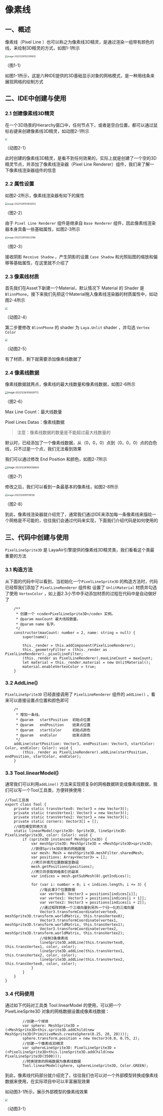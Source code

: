 # 像素线



## 一、概述

像素线（Pixel Line ）也可以称之为像素线3D精灵，是通过渲染一组带有颜色的线，来绘制3D精灵的方式，如图1-1所示

<img src="img/1-1.png" alt="image-20221226152358932" style="zoom:50%;" /> 

（图1-1）

如图1-1所示，这是六种IDE提供的3D基础显示对象的网格模式，是一种用线条来展现网格的绘制方式



## 二、IDE中创建与使用

### 2.1 创建像素线3D精灵

在一个3D场景的Hierarchy窗口中，任何节点下，或者是空白位置，都可以通过鼠标右键来创建像素线3D精灵，如动图2-1所示

<img src="img/2-1.gif" style="zoom: 43%;" /> 

（动图2-1）

此时创建的像素线3D精灵，是看不到任何效果的，实际上就是创建了一个空的3D精灵节点，并添加了像素线渲染器（Pixel Line Renderer）组件，我们来了解一下像素线渲染器组件的信息



### 2.2 属性设置

如图2-2所示，像素线渲染器有如下的属性

<img src="img/2-2.png" alt="image-20221226153832052" style="zoom:50%;" /> 

（图2-2）

由于 `Pixel Line Renderer` 组件是继承自 `Base Renderer` 组件，因此像素线渲染器本身具备一些基础属性，如图2-3所示

<img src="img/2-3.png" alt="image-20221226154023186" style="zoom:50%;" /> 

（图2-3）

接收阴影 `Receive Shadow` ，产生阴影的设置 `Case Shadow` 和光照贴图的缩放和偏移等基础属性，在这里就不介绍了



### 2.3 像素线材质

首先我们在Asset下新建一个Material，默认情况下 Material 的 Shader 是 `BlinnPhone`，接下来我们先把这个Material拖入像素线渲染器的材质属性中，如动图2-4所示

<img src="img/2-4.gif" style="zoom: 50%;" /> 

（动图2-4）

第二步要修改 `BlinnPhone` 的 shader 为 `Laya.Unlit` shader ，并勾选 `Vertex Color` 

<img src="img/2-5.gif" style="zoom:50%;" /> 

（动图2-5）

有了材质，剩下就需要添加像素线数据了



### 2.4 像素线数据

像素线数据就两点，像素线的最大线数量和像素线数据，如图2-6所示

<img src="img/2-6.png" alt="image-20221226105829772" style="zoom:55%;" />   

（图2-6）

Max Line Count：最大线数量

Pixel Lines Datas：像素线数据

> 注意：像素线数据的数量是不能超过最大线数量的

默认时，已经添加了一个像素线数据，从（0，0，0）点到（0，0，0）点的白色线，只不过是一个点，我们无法看到效果

我们可以通过修改 End Position 和颜色，如图2-7所示

<img src="img/2-7.png" alt="image-20221226160058800" style="zoom:55%;" /> 

（图2-7）

修改之后，我们可以看到一条最基本的像素线，如图2-8所示

<img src="img/2-8.png" alt="image-20221226161136136" style="zoom:50%;" /> 

（图2-8） 



到此，像素线渲染器就介绍完了，通常我们通过IDE来添加每一条像素线来描绘一个网格是不可能的，往往我们会通过代码来实现，下面我们介绍代码是如何使用的



## 三、代码中创建与使用

`PixelLineSprite3D` 是 LayaAir引擎提供的像素线3D精灵类，我们看看这个类最重要的方法



### 3.1 构造方法

从下面的代码中可以看到，当初始化一个`PixelLineSprite3D` 的构造方法时，代码已经帮我们添加了 `PixelLineRenderer` 组件和 设置了 `UnlitMaterial` 材质并勾选了使用 `VertexColor` ，如上面2.3小节中手动添加材质的过程在代码中是自动做好了

```
    /**
     * 创建一个 <code>PixelLineSprite3D</code> 实例。
     * @param maxCount 最大线段数量。
     * @param name 名字。
     */
    constructor(maxCount: number = 2, name: string = null) {
        super(name);

        this._render = this.addComponent(PixelLineRenderer);
        this._geometryFilter = (this._render as PixelLineRenderer)._pixelLineFilter;
        (this._render as PixelLineRenderer).maxLineCount = maxCount;
        let material = this._render.material = new UnlitMaterial();
        material.enableVertexColor = true;
    }
```



### 3.2 AddLine()

`PixelLineSprite3D` 已经直接调用了 `PixelLineRenderer` 组件的 `addLine()` ，看来可以直接设置点位置和颜色即可

```
    /*
     * 增加一条线。
     * @param	startPosition  初始点位置
     * @param	endPosition	   结束点位置
     * @param	startColor	   初始点颜色
     * @param	endColor	   结束点颜色
     */
    addLine(startPosition: Vector3, endPosition: Vector3, startColor: Color, endColor: Color): void {
        (this._render as PixelLineRenderer).addLine(startPosition, endPosition, startColor, endColor);
    }
```



### 3.3 Tool.linearModel()

通常我们可以利用`addLine()` 方法来实现把复杂的网格数据转变成像素线数据，我们可以写一个Tool工具类，方便转换使用：

```
//Tool工具类
export class Tool {
	private static transVertex0: Vector3 = new Vector3();
	private static transVertex1: Vector3 = new Vector3();
	private static transVertex2: Vector3 = new Vector3();
	private static corners: Vector3[] = [];
	//线性模型转换方法
	static linearModel(sprite3D: Sprite3D, lineSprite3D: PixelLineSprite3D, color: Color): void {
		if (sprite3D instanceof MeshSprite3D) {
			var meshSprite3D: MeshSprite3D = <MeshSprite3D>sprite3D;
			//获得Sprite3D对象的网格数据
			var mesh: Mesh = meshSprite3D.meshFilter.sharedMesh;
			var positions: Array<Vector3> = [];
			//拷贝并填充位置数据至数组
			mesh.getPositions(positions);
			//拷贝并获取网格索引的副本
			var indices = mesh.getSubMesh(0).getIndices();
			
			for (var i: number = 0; i < indices.length; i += 3) {
				//每此拿3个位置数据
				var vertex0: Vector3 = positions[indices[i]];
				var vertex1: Vector3 = positions[indices[i + 1]];
				var vertex2: Vector3 = positions[indices[i + 2]];
				//通过矩阵转换一个三维向量到另外一个归一化的三维向量
				Vector3.transformCoordinate(vertex0, meshSprite3D.transform.worldMatrix, this.transVertex0);
				Vector3.transformCoordinate(vertex1, meshSprite3D.transform.worldMatrix, this.transVertex1);
				Vector3.transformCoordinate(vertex2, meshSprite3D.transform.worldMatrix, this.transVertex2);
				//绘制3条像素线
				lineSprite3D.addLine(this.transVertex0, this.transVertex1, color, color);
				lineSprite3D.addLine(this.transVertex1, this.transVertex2, color, color);
				lineSprite3D.addLine(this.transVertex2, this.transVertex0, color, color);
			}
		}
	}
}
```



### 3.4 代码使用

通过如下代码对工具类 Tool.linearModel 的使用，可以把一个 PixelLineSprite3D 对象的网格数据设置成像素线数据：

```
		//创建一个球体
		var sphere: MeshSprite3D = (<MeshSprite3D>this.sprite3D.addChild(new MeshSprite3D(PrimitiveMesh.createSphere(0.25, 20, 20))));
		sphere.transform.position = new Vector3(0.0, 0.75, 2);
		//创建一个像素线3D精灵
		var sphereLineSprite3D: PixelLineSprite3D = (<PixelLineSprite3D>this.lineSprite3D.addChild(new PixelLineSprite3D(3500)));
		//转换球体的网格数据为像素线数据
		Tool.linearModel(sphere, sphereLineSprite3D, Color.GREEN);
```



到此，像素线代码部分就介绍完了，往往我们也可以对一个外部模型转换成像素线数据来使用，在实际项目中可以丰富展现效果

如动图3-1所示，展示外部模型的像素线效果

<img src="img/3-1.gif" style="zoom:50%;" /> 

（动图3-1） 

 





